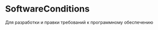 SoftwareConditions
==================

Для разработки и правки требований к программному обеспечению
